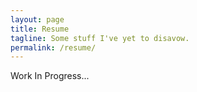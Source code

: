 ```yaml
---
layout: page
title: Resume
tagline: Some stuff I've yet to disavow.
permalink: /resume/
---
```


Work In Progress...
